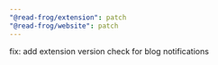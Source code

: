 ```yaml
---
"@read-frog/extension": patch
"@read-frog/website": patch
---
```


fix: add extension version check for blog notifications
